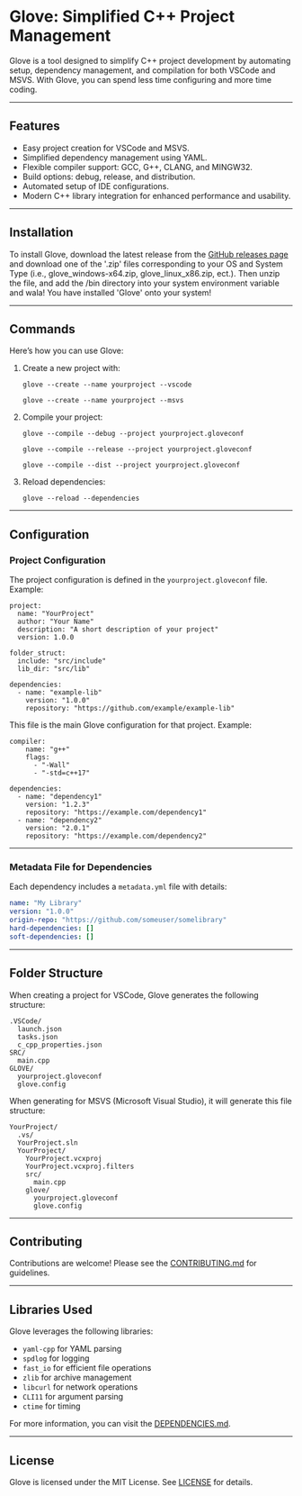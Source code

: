   # Glove: Simplified C++ Project Management

Glove is a tool designed to simplify C++ project development by automating setup, dependency management, and compilation for both VSCode and MSVS. With Glove, you can spend less time configuring and more time coding.

---

## Features
- Easy project creation for VSCode and MSVS.
- Simplified dependency management using YAML.
- Flexible compiler support: GCC, G++, CLANG, and MINGW32.
- Build options: debug, release, and distribution.
- Automated setup of IDE configurations.
- Modern C++ library integration for enhanced performance and usability.

---

## Installation
To install Glove, download the latest release from the [GitHub releases page](https://github.com/KyfStore11k/Glove/releases) and download one of the '.zip' files corresponding to your OS and System Type (i.e., glove_windows-x64.zip, glove_linux_x86.zip, ect.). Then unzip the file, and add the /bin directory into your system environment variable and wala! You have installed 'Glove' onto your system!

---

## Commands
Here’s how you can use Glove:

1. Create a new project with:

   `glove --create --name yourproject --vscode`
   
   `glove --create --name yourproject --msvs`

2. Compile your project:

   `glove --compile --debug --project yourproject.gloveconf`
   
   `glove --compile --release --project yourproject.gloveconf`
   
   `glove --compile --dist --project yourproject.gloveconf`

3. Reload dependencies:

   `glove --reload --dependencies`

---

## Configuration
### Project Configuration
The project configuration is defined in the `yourproject.gloveconf` file. Example:

```gloveconf
project:
  name: "YourProject"
  author: "Your Name"
  description: "A short description of your project"
  version: 1.0.0

folder_struct:
  include: "src/include"
  lib_dir: "src/lib"

dependencies:
  - name: "example-lib"
    version: "1.0.0"
    repository: "https://github.com/example/example-lib"
```
This file is the main Glove configuration for that project. Example:

```config
compiler:
    name: "g++"
    flags:
      - "-Wall"
      - "-std=c++17"

dependencies:
  - name: "dependency1"
    version: "1.2.3"
    repository: "https://example.com/dependency1"
  - name: "dependency2"
    version: "2.0.1"
    repository: "https://example.com/dependency2"
```

---

### Metadata File for Dependencies
Each dependency includes a `metadata.yml` file with details:

```yaml
name: "My Library"
version: "1.0.0"
origin-repo: "https://github.com/someuser/somelibrary"
hard-dependencies: []
soft-dependencies: []
```

---

## Folder Structure
When creating a project for VSCode, Glove generates the following structure:

```plaintext
.VSCode/
  launch.json
  tasks.json
  c_cpp_properties.json
SRC/
  main.cpp
GLOVE/
  yourproject.gloveconf
  glove.config
```
When generating for MSVS (Microsoft Visual Studio), it will generate this file structure:

```plaintext
YourProject/
  .vs/
  YourProject.sln
  YourProject/
    YourProject.vcxproj
    YourProject.vcxproj.filters
    src/
      main.cpp
    glove/
      yourproject.gloveconf
      glove.config
```

---

## Contributing
Contributions are welcome! Please see the [CONTRIBUTING.md](https://github.com/KyfStore11k/Glove/blob/master/CONTRIBUTING.md) for guidelines.

---

## Libraries Used
Glove leverages the following libraries:
- `yaml-cpp` for YAML parsing
- `spdlog` for logging
- `fast_io` for efficient file operations
- `zlib` for archive management
- `libcurl` for network operations
- `CLI11` for argument parsing
- `ctime` for timing

For more information, you can visit the [DEPENDENCIES.md](https://github.com/KyfStore11k/Glove/blob/master/DEPENDENCIES.md).

---

## License
Glove is licensed under the MIT License. See [LICENSE](https://github.com/KyfStore11k/Glove/blob/master/LICENSE) for details.
